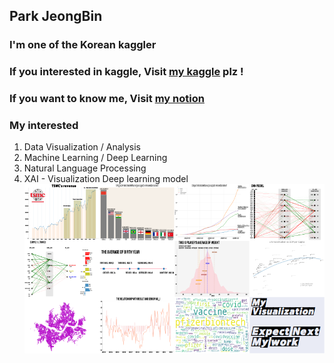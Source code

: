 ## Park JeongBin

### I'm one of the Korean kaggler
### If you interested in kaggle, Visit [my kaggle](https://www.kaggle.com/jeongbinpark) plz ! 

### If you want to know me, Visit [my notion](https://www.notion.so/Park-Jeong-Bin-f70699ef4a91497ba0e9ec9c033bb8ab)


### My interested
1. Data Visualization / Analysis
2. Machine Learning / Deep Learning
3. Natural Language Processing
4. XAI - Visualization Deep learning model
![Alt text](img/my_work.png)
